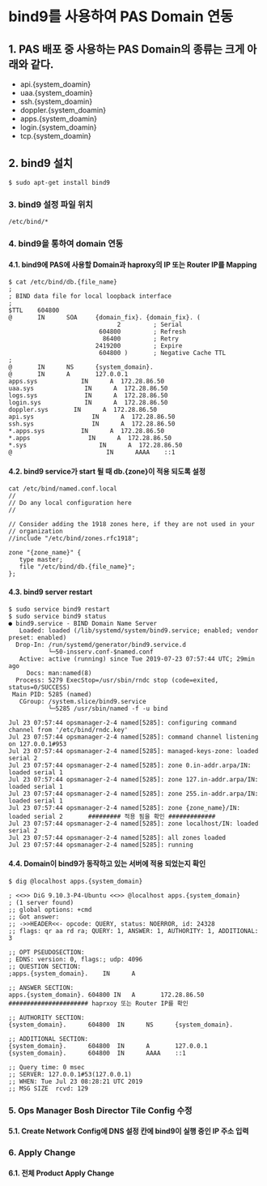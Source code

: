 # bind9를 사용하여 PAS Domain 연동

## 1. PAS 배포 중 사용하는 PAS Domain의 종류는 크게 아래와 같다.
- api.{system_doamin}
- uaa.{system_doamin}
- ssh.{system_doamin}
- doppler.{system_doamin}
- apps.{system_doamin}
- login.{system_doamin}
- tcp.{system_doamin}

## 2. bind9 설치
```
$ sudo apt-get install bind9
```

### 3. bind9 설정 파일 위치
```
/etc/bind/*
```

### 4. bind9을 통하여 domain 연동
#### 4.1. bind9에 PAS에 사용할 Domain과 haproxy의 IP 또는 Router IP를 Mapping
```
$ cat /etc/bind/db.{file_name}
;
; BIND data file for local loopback interface
;
$TTL    604800
@       IN      SOA     {domain_fix}. {domain_fix}. (
                              2         ; Serial
                         604800         ; Refresh
                          86400         ; Retry
                        2419200         ; Expire
                         604800 )       ; Negative Cache TTL
;
@       IN      NS      {system_domain}.
@       IN      A       127.0.0.1
apps.sys            IN      A  172.28.86.50
uaa.sys              IN      A  172.28.86.50
logs.sys             IN      A  172.28.86.50
login.sys            IN      A  172.28.86.50
doppler.sys       IN      A  172.28.86.50
api.sys                IN      A  172.28.86.50
ssh.sys                IN      A  172.28.86.50
*.apps.sys          IN      A  172.28.86.50
*.apps                IN      A  172.28.86.50
*.sys                    IN      A  172.28.86.50
@                          IN      AAAA    ::1
```

#### 4.2. bind9 service가 start 될 때 db.{zone}이 적용 되도록 설정
```
cat /etc/bind/named.conf.local
//
// Do any local configuration here
//

// Consider adding the 1918 zones here, if they are not used in your
// organization
//include "/etc/bind/zones.rfc1918";

zone "{zone_name}" {
   type master;
   file "/etc/bind/db.{file_name}";
};
```

#### 4.3. bind9 server restart
```
$ sudo service bind9 restart
$ sudo service bind9 status
● bind9.service - BIND Domain Name Server
   Loaded: loaded (/lib/systemd/system/bind9.service; enabled; vendor preset: enabled)
  Drop-In: /run/systemd/generator/bind9.service.d
           └─50-insserv.conf-$named.conf
   Active: active (running) since Tue 2019-07-23 07:57:44 UTC; 29min ago
     Docs: man:named(8)
  Process: 5279 ExecStop=/usr/sbin/rndc stop (code=exited, status=0/SUCCESS)
 Main PID: 5285 (named)
   CGroup: /system.slice/bind9.service
           └─5285 /usr/sbin/named -f -u bind

Jul 23 07:57:44 opsmanager-2-4 named[5285]: configuring command channel from '/etc/bind/rndc.key'
Jul 23 07:57:44 opsmanager-2-4 named[5285]: command channel listening on 127.0.0.1#953
Jul 23 07:57:44 opsmanager-2-4 named[5285]: managed-keys-zone: loaded serial 2
Jul 23 07:57:44 opsmanager-2-4 named[5285]: zone 0.in-addr.arpa/IN: loaded serial 1
Jul 23 07:57:44 opsmanager-2-4 named[5285]: zone 127.in-addr.arpa/IN: loaded serial 1
Jul 23 07:57:44 opsmanager-2-4 named[5285]: zone 255.in-addr.arpa/IN: loaded serial 1
Jul 23 07:57:44 opsmanager-2-4 named[5285]: zone {zone_name}/IN: loaded serial 2       ######### 적용 됨을 확인 #############
Jul 23 07:57:44 opsmanager-2-4 named[5285]: zone localhost/IN: loaded serial 2
Jul 23 07:57:44 opsmanager-2-4 named[5285]: all zones loaded
Jul 23 07:57:44 opsmanager-2-4 named[5285]: running
```

#### 4.4. Domain이 bind9가 동작하고 있는 서버에 적용 되었는지 확인
```
$ dig @localhost apps.{system_domain}

; <<>> DiG 9.10.3-P4-Ubuntu <<>> @localhost apps.{system_domain}
; (1 server found)
;; global options: +cmd
;; Got answer:
;; ->>HEADER<<- opcode: QUERY, status: NOERROR, id: 24328
;; flags: qr aa rd ra; QUERY: 1, ANSWER: 1, AUTHORITY: 1, ADDITIONAL: 3

;; OPT PSEUDOSECTION:
; EDNS: version: 0, flags:; udp: 4096
;; QUESTION SECTION:
;apps.{system_domain}.    IN      A

;; ANSWER SECTION:
apps.{system_domain}. 604800 IN   A       172.28.86.50 ###################### haprxoy 또는 Router IP를 확인

;; AUTHORITY SECTION:
{system_domain}.      604800  IN      NS      {system_domain}.

;; ADDITIONAL SECTION:
{system_domain}.      604800  IN      A       127.0.0.1
{system_domain}.      604800  IN      AAAA    ::1

;; Query time: 0 msec
;; SERVER: 127.0.0.1#53(127.0.0.1)
;; WHEN: Tue Jul 23 08:28:21 UTC 2019
;; MSG SIZE  rcvd: 129

```


### 5. Ops Manager Bosh Director Tile Config 수정
#### 5.1. Create Network Config에 DNS 설정 칸에 bind9이 실행 중인 IP 주소 입력

### 6. Apply Change
#### 6.1. 전체 Product Apply Change
